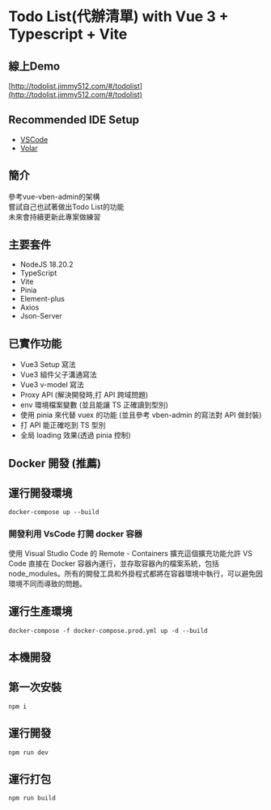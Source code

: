 # Todo List(代辦清單) with Vue 3 + Typescript + Vite

## 線上Demo

[http://todolist.jimmy512.com/#/todolist](http://todolist.jimmy512.com/#/todolist)

## Recommended IDE Setup

- [VSCode](https://code.visualstudio.com/)
- [Volar](https://marketplace.visualstudio.com/items?itemName=johnsoncodehk.volar)

## 簡介

參考vue-vben-admin的架構  
嘗試自己也試著做出Todo List的功能  
未來會持續更新此專案做練習

## 主要套件

- NodeJS 18.20.2
- TypeScript
- Vite
- Pinia
- Element-plus
- Axios
- Json-Server

## 已實作功能

- Vue3 Setup 寫法
- Vue3 組件父子溝通寫法
- Vue3 v-model 寫法
- Proxy API (解決開發時,打 API 跨域問題)
- env 環境檔案變數 (並且能讓 TS 正確讀到型別)
- 使用 pinia 來代替 vuex 的功能 (並且參考 vben-admin 的寫法對 API 做封裝)
- 打 API 能正確吃到 TS 型別
- 全局 loading 效果(透過 pinia 控制)

## Docker 開發 (推薦)

## 運行開發環境

```sh=
docker-compose up --build
```

### 開發利用 VsCode 打開 docker 容器

使用 Visual Studio Code 的 Remote - Containers 擴充這個擴充功能允許 VS Code 直接在 Docker 容器內運行，並存取容器內的檔案系統，包括 node_modules。所有的開發工具和外掛程式都將在容器環境中執行，可以避免因環境不同而導致的問題。

## 運行生產環境

```sh=
docker-compose -f docker-compose.prod.yml up -d --build
```

## 本機開發

## 第一次安裝

```sh=
npm i
```

## 運行開發

```sh=
npm run dev
```

## 運行打包

```sh=
npm run build
```
